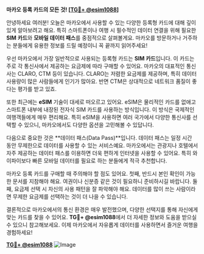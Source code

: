 **마카오 등록 카드의 모든 것! [[TG💪+ @esim1088](https://t.me/s/esim1088)]**

안녕하세요 여러분! 오늘은 마카오에서 사용할 수 있는 다양한 등록형 카드에 대해 깊이 있게 알아보려고 해요. 특히 스마트폰이나 여행 시 필수적인 데이터 연결을 위해 필요한 **SIM 카드**와 **모바일 데이터 패스**를 중점적으로 살펴볼게요. 마카오를 방문하거나 거주하는 분들에게 유용한 정보를 드릴 예정이니 꼭 끝까지 읽어주세요!

우선 마카오에서 가장 일반적으로 사용되는 등록형 카드는 **SIM 카드**입니다. 이 카드는 주로 각 통신사에서 제공하는 요금제에 따라 구매할 수 있어요. 마카오의 대표적인 통신사는 CLARO, CTM 등이 있습니다. CLARO는 저렴한 요금제를 제공하며, 특히 데이터 사용량이 많은 사람들에게 인기가 많아요. 반면 CTM은 상대적으로 네트워크 품질이 좋다는 평가를 받고 있죠.

또한 최근에는 **eSIM** 기술이 대세로 떠오르고 있어요. eSIM은 물리적인 카드를 없애고 스마트폰 내부에 내장된 전자식 SIM 카드를 사용하는 방식입니다. 이 방식은 국제적인 여행객들에게 매우 편리해요. 특히 eSIM을 사용하면 여러 국가에서 다양한 통신사를 선택할 수 있으니, 마카오에서도 다양한 옵션을 고민해볼 수 있답니다.

다음으로 중요한 것은 **데이터 패스(Data Pass)**입니다. 데이터 패스는 일정 시간 동안 무제한으로 데이터를 사용할 수 있는 서비스예요. 마카오에서는 관광지나 호텔에서 자주 제공하는 데이터 패스를 이용하면 더욱 편하게 인터넷을 사용할 수 있어요. 특히 와이파이보다 빠른 모바일 데이터를 필요로 하는 분들에게 적극 추천합니다.

마카오 등록 카드를 구매할 때 주의해야 할 점도 있어요. 첫째, 반드시 본인 확인이 가능한 문서를 지참해야 해요. 여권이나 신분증 같은 것이 필요하니 준비하시길 바랍니다. 둘째, 요금제 선택 시 자신의 사용 패턴을 잘 파악해야 해요. 데이터를 많이 쓰는 사람이라면 무제한 요금제를 선택하는 것이 더 나을 수 있습니다.

결론적으로 마카오에서의 통신 환경은 매우 발전했으며, 다양한 선택지를 통해 자신에게 맞는 카드를 찾을 수 있어요. **TG💪+ @esim1088**에서 더 자세한 정보와 도움을 받으실 수 있으니 참고해보세요. 이제 마카오에서 자유롭게 데이터를 사용하면서 즐거운 여행을 경험하세요!

**[TG💪+ @esim1088](https://t.me/s/esim1088)**
![Image](https://i.postimg.cc/Y0z9fWf4/image.png)